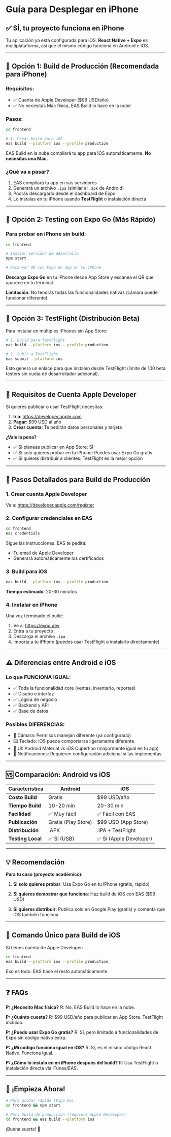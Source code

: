 # Guía para Desplegar en iPhone

## ✅ SÍ, tu proyecto funciona en iPhone

Tu aplicación ya está configurada para iOS. **React Native + Expo** es multiplataforma, así que el mismo código funciona en Android e iOS.

---

## 🚀 Opción 1: Build de Producción (Recomendada para iPhone)

### Requisitos:
- ✅ Cuenta de Apple Developer ($99 USD/año)
- ✅ No necesitas Mac física, EAS Build lo hace en la nube

### Pasos:

```bash
cd frontend

# 1. Crear build para iOS
eas build --platform ios --profile production
```

EAS Build en la nube compilará tu app para iOS automáticamente. **No necesitas una Mac.**

### ¿Qué va a pasar?
1. EAS compilará tu app en sus servidores
2. Generará un archivo `.ipa` (similar al `.apk` de Android)
3. Podrás descargarlo desde el dashboard de Expo
4. Lo instalas en tu iPhone usando **TestFlight** o instalación directa

---

## 🧪 Opción 2: Testing con Expo Go (Más Rápido)

### Para probar en iPhone sin build:

```bash
cd frontend

# Iniciar servidor de desarrollo
npm start

# Escanear QR con Expo Go app en tu iPhone
```

**Descarga Expo Go** en tu iPhone desde App Store y escanea el QR que aparece en tu terminal.

**Limitación**: No tendrás todas las funcionalidades nativas (cámara puede funcionar diferente).

---

## 📱 Opción 3: TestFlight (Distribución Beta)

Para instalar en múltiples iPhones sin App Store:

```bash
# 1. Build para TestFlight
eas build --platform ios --profile production

# 2. Subir a TestFlight
eas submit --platform ios
```

Esto genera un enlace para que instalen desde TestFlight (límite de 100 beta testers sin cuota de desarrollador adicional).

---

## 🔑 Requisitos de Cuenta Apple Developer

Si quieres publicar o usar TestFlight necesitas:

1. **Ir a**: https://developer.apple.com
2. **Pagar**: $99 USD al año
3. **Crear cuenta**: Te pedirán datos personales y tarjeta

**¿Vale la pena?**
- ✅ Si planeas publicar en App Store: SÍ
- ✅ Si solo quieres probar en tu iPhone: Puedes usar Expo Go gratis
- ✅ Si quieres distribuir a clientes: TestFlight es la mejor opción

---

## 📝 Pasos Detallados para Build de Producción

### 1. Crear cuenta Apple Developer

Ve a: https://developer.apple.com/register

### 2. Configurar credenciales en EAS

```bash
cd frontend
eas credentials
```

Sigue las instrucciones. EAS te pedirá:
- Tu email de Apple Developer
- Generará automáticamente los certificados

### 3. Build para iOS

```bash
eas build --platform ios --profile production
```

**Tiempo estimado**: 20-30 minutos

### 4. Instalar en iPhone

Una vez terminado el build:
1. Ve a: https://expo.dev
2. Entra a tu proyecto
3. Descarga el archivo `.ipa`
4. Importa a tu iPhone (puedes usar TestFlight o instalarlo directamente)

---

## ⚠️ Diferencias entre Android e iOS

### Lo que FUNCIONA IGUAL:
- ✅ Toda la funcionalidad core (ventas, inventario, reportes)
- ✅ Diseño e interfaz
- ✅ Lógica de negocio
- ✅ Backend y API
- ✅ Base de datos

### Posibles DIFERENCIAS:
- 📸 Cámara: Permisos manejan diferente (ya configurado)
- ⌨️ Teclado: iOS puede comportarse ligeramente diferente
- 📱 UI: Android Material vs iOS Cupertino (mayormente igual en tu app)
- 🔔 Notificaciones: Requieren configuración adicional si las implementas

---

## 🆚 Comparación: Android vs iOS

| Característica | Android | iOS |
|----------------|---------|-----|
| **Costo Build** | Gratis | $99 USD/año |
| **Tiempo Build** | 10-20 min | 20-30 min |
| **Facilidad** | ✅ Muy fácil | ✅ Fácil con EAS |
| **Publicación** | Gratis (Play Store) | $99 USD (App Store) |
| **Distribución** | .APK | .IPA + TestFlight |
| **Testing Local** | ✅ Sí (USB) | ✅ Sí (Apple Developer) |

---

## 💡 Recomendación

**Para tu caso (proyecto académico):**

1. **Si solo quieres probar**: Usa Expo Go en tu iPhone (gratis, rápido)

2. **Si quieres demostrar que funciona**: Haz build de iOS con EAS ($99 USD)

3. **Si quieres distribuir**: Publica solo en Google Play (gratis) y comenta que iOS también funciona

---

## 🎯 Comando Único para Build de iOS

Si tienes cuenta de Apple Developer:

```bash
cd frontend
eas build --platform ios --profile production
```

Eso es todo. EAS hace el resto automáticamente.

---

## ❓ FAQs

**P: ¿Necesito Mac física?**
R: No, EAS Build lo hace en la nube.

**P: ¿Cuánto cuesta?**
R: $99 USD/año para publicar en App Store. TestFlight incluido.

**P: ¿Puedo usar Expo Go gratis?**
R: Sí, pero limitado a funcionalidades de Expo sin código nativo extra.

**P: ¿Mi código funciona igual en iOS?**
R: Sí, es el mismo código React Native. Funciona igual.

**P: ¿Cómo lo instalo en mi iPhone después del build?**
R: Usa TestFlight o instalación directa vía iTunes/EAS.

---

## 🚀 ¡Empieza Ahora!

```bash
# Para probar rápido (Expo Go)
cd frontend && npm start

# Para build de producción (requiere Apple Developer)
cd frontend && eas build --platform ios
```

¡Buena suerte! 🎉


